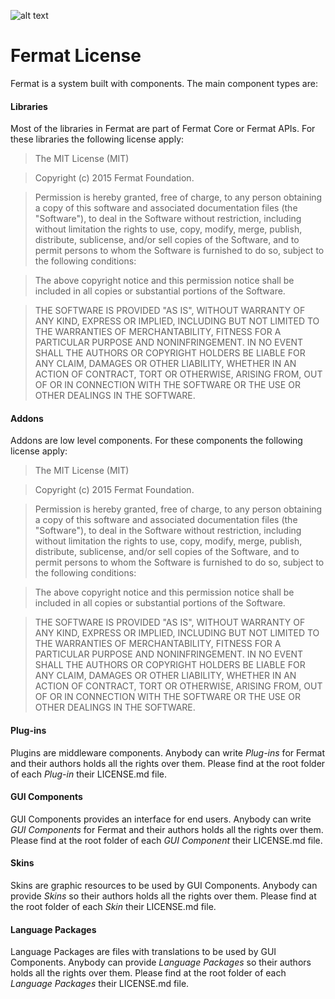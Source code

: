 ![alt text](https://github.com/bitDubai/media-kit/blob/master/Readme%20Image/Logotype/Fermat_Logo_3D.png "Fermat Logo")

# Fermat License

Fermat is a system built with components. The main component types are:

#### Libraries

Most of the libraries in Fermat are part of Fermat Core or Fermat APIs. For these libraries the following license apply:

>The MIT License (MIT)

>Copyright (c) 2015 Fermat Foundation.

>Permission is hereby granted, free of charge, to any person obtaining a copy
of this software and associated documentation files (the "Software"), to deal
in the Software without restriction, including without limitation the rights
to use, copy, modify, merge, publish, distribute, sublicense, and/or sell
copies of the Software, and to permit persons to whom the Software is
furnished to do so, subject to the following conditions:

>The above copyright notice and this permission notice shall be included in all
copies or substantial portions of the Software.

>THE SOFTWARE IS PROVIDED "AS IS", WITHOUT WARRANTY OF ANY KIND, EXPRESS OR
IMPLIED, INCLUDING BUT NOT LIMITED TO THE WARRANTIES OF MERCHANTABILITY,
FITNESS FOR A PARTICULAR PURPOSE AND NONINFRINGEMENT. IN NO EVENT SHALL THE
AUTHORS OR COPYRIGHT HOLDERS BE LIABLE FOR ANY CLAIM, DAMAGES OR OTHER
LIABILITY, WHETHER IN AN ACTION OF CONTRACT, TORT OR OTHERWISE, ARISING FROM,
OUT OF OR IN CONNECTION WITH THE SOFTWARE OR THE USE OR OTHER DEALINGS IN THE
SOFTWARE.

#### Addons

Addons are low level components. For these components the following license apply:

>The MIT License (MIT)

>Copyright (c) 2015 Fermat Foundation.

>Permission is hereby granted, free of charge, to any person obtaining a copy
of this software and associated documentation files (the "Software"), to deal
in the Software without restriction, including without limitation the rights
to use, copy, modify, merge, publish, distribute, sublicense, and/or sell
copies of the Software, and to permit persons to whom the Software is
furnished to do so, subject to the following conditions:

>The above copyright notice and this permission notice shall be included in all
copies or substantial portions of the Software.

>THE SOFTWARE IS PROVIDED "AS IS", WITHOUT WARRANTY OF ANY KIND, EXPRESS OR
IMPLIED, INCLUDING BUT NOT LIMITED TO THE WARRANTIES OF MERCHANTABILITY,
FITNESS FOR A PARTICULAR PURPOSE AND NONINFRINGEMENT. IN NO EVENT SHALL THE
AUTHORS OR COPYRIGHT HOLDERS BE LIABLE FOR ANY CLAIM, DAMAGES OR OTHER
LIABILITY, WHETHER IN AN ACTION OF CONTRACT, TORT OR OTHERWISE, ARISING FROM,
OUT OF OR IN CONNECTION WITH THE SOFTWARE OR THE USE OR OTHER DEALINGS IN THE
SOFTWARE.

#### Plug-ins

Plugins are middleware components. Anybody can write _Plug-ins_ for Fermat and their authors holds all the rights over them. Please find at the root folder of each _Plug-in_ their LICENSE.md file.

#### GUI Components

GUI Components provides an interface for end users. Anybody can write _GUI Components_ for Fermat and their authors holds all the rights over them. Please find at the root folder of each _GUI Component_ their LICENSE.md file.

#### Skins

Skins are graphic resources to be used by GUI Components. Anybody can provide _Skins_ so their authors holds all the rights over them. Please find at the root folder of each _Skin_ their LICENSE.md file.

#### Language Packages

Language Packages are files with translations to be used by GUI Components. Anybody can provide _Language Packages_ so their authors holds all the rights over them. Please find at the root folder of each _Language Packages_ their LICENSE.md file.
